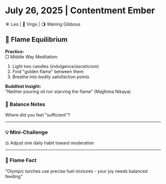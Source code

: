 # July 26, 2025 | Contentment Ember  
☀️ Leo | 🌙 Virgo | 🌖 Waning Gibbous  

## 🧘 Flame Equilibrium  

**Practice:**  
□ Middle Way Meditation:  
1. Light two candles (indulgence/asceticism)  
2. Find "golden flame" between them  
3. Breathe into bodily satisfaction points  

**Buddhist Insight:**  
"Neither pouring oil nor starving the flame" (Majjhima Nikaya)  

### 📝 Balance Notes  
Where did you feel "sufficient"?  
_______________________

### 💡 Mini-Challenge  
⚖️ Adjust one daily habit toward moderation  
_______________________

### 💫 Flame Fact  
"Olympic torches use precise fuel mixtures - your joy needs balanced feeding" 